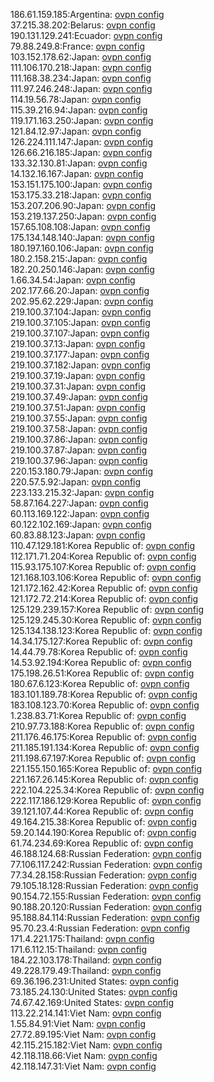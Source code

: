 186.61.159.185:Argentina: [ovpn config](vpn/186_61_159_185.ovpn)  
37.215.38.202:Belarus: [ovpn config](vpn/37_215_38_202.ovpn)  
190.131.129.241:Ecuador: [ovpn config](vpn/190_131_129_241.ovpn)  
79.88.249.8:France: [ovpn config](vpn/79_88_249_8.ovpn)  
103.152.178.62:Japan: [ovpn config](vpn/103_152_178_62.ovpn)  
111.106.170.218:Japan: [ovpn config](vpn/111_106_170_218.ovpn)  
111.168.38.234:Japan: [ovpn config](vpn/111_168_38_234.ovpn)  
111.97.246.248:Japan: [ovpn config](vpn/111_97_246_248.ovpn)  
114.19.56.78:Japan: [ovpn config](vpn/114_19_56_78.ovpn)  
115.39.216.94:Japan: [ovpn config](vpn/115_39_216_94.ovpn)  
119.171.163.250:Japan: [ovpn config](vpn/119_171_163_250.ovpn)  
121.84.12.97:Japan: [ovpn config](vpn/121_84_12_97.ovpn)  
126.224.111.147:Japan: [ovpn config](vpn/126_224_111_147.ovpn)  
126.66.216.185:Japan: [ovpn config](vpn/126_66_216_185.ovpn)  
133.32.130.81:Japan: [ovpn config](vpn/133_32_130_81.ovpn)  
14.132.16.167:Japan: [ovpn config](vpn/14_132_16_167.ovpn)  
153.151.175.100:Japan: [ovpn config](vpn/153_151_175_100.ovpn)  
153.175.33.218:Japan: [ovpn config](vpn/153_175_33_218.ovpn)  
153.207.206.90:Japan: [ovpn config](vpn/153_207_206_90.ovpn)  
153.219.137.250:Japan: [ovpn config](vpn/153_219_137_250.ovpn)  
157.65.108.108:Japan: [ovpn config](vpn/157_65_108_108.ovpn)  
175.134.148.140:Japan: [ovpn config](vpn/175_134_148_140.ovpn)  
180.197.160.106:Japan: [ovpn config](vpn/180_197_160_106.ovpn)  
180.2.158.215:Japan: [ovpn config](vpn/180_2_158_215.ovpn)  
182.20.250.146:Japan: [ovpn config](vpn/182_20_250_146.ovpn)  
1.66.34.54:Japan: [ovpn config](vpn/1_66_34_54.ovpn)  
202.177.66.20:Japan: [ovpn config](vpn/202_177_66_20.ovpn)  
202.95.62.229:Japan: [ovpn config](vpn/202_95_62_229.ovpn)  
219.100.37.104:Japan: [ovpn config](vpn/219_100_37_104.ovpn)  
219.100.37.105:Japan: [ovpn config](vpn/219_100_37_105.ovpn)  
219.100.37.107:Japan: [ovpn config](vpn/219_100_37_107.ovpn)  
219.100.37.13:Japan: [ovpn config](vpn/219_100_37_13.ovpn)  
219.100.37.177:Japan: [ovpn config](vpn/219_100_37_177.ovpn)  
219.100.37.182:Japan: [ovpn config](vpn/219_100_37_182.ovpn)  
219.100.37.19:Japan: [ovpn config](vpn/219_100_37_19.ovpn)  
219.100.37.31:Japan: [ovpn config](vpn/219_100_37_31.ovpn)  
219.100.37.49:Japan: [ovpn config](vpn/219_100_37_49.ovpn)  
219.100.37.51:Japan: [ovpn config](vpn/219_100_37_51.ovpn)  
219.100.37.55:Japan: [ovpn config](vpn/219_100_37_55.ovpn)  
219.100.37.58:Japan: [ovpn config](vpn/219_100_37_58.ovpn)  
219.100.37.86:Japan: [ovpn config](vpn/219_100_37_86.ovpn)  
219.100.37.87:Japan: [ovpn config](vpn/219_100_37_87.ovpn)  
219.100.37.96:Japan: [ovpn config](vpn/219_100_37_96.ovpn)  
220.153.180.79:Japan: [ovpn config](vpn/220_153_180_79.ovpn)  
220.57.5.92:Japan: [ovpn config](vpn/220_57_5_92.ovpn)  
223.133.215.32:Japan: [ovpn config](vpn/223_133_215_32.ovpn)  
58.87.164.227:Japan: [ovpn config](vpn/58_87_164_227.ovpn)  
60.113.169.122:Japan: [ovpn config](vpn/60_113_169_122.ovpn)  
60.122.102.169:Japan: [ovpn config](vpn/60_122_102_169.ovpn)  
60.83.88.123:Japan: [ovpn config](vpn/60_83_88_123.ovpn)  
110.47.129.181:Korea Republic of: [ovpn config](vpn/110_47_129_181.ovpn)  
112.171.71.204:Korea Republic of: [ovpn config](vpn/112_171_71_204.ovpn)  
115.93.175.107:Korea Republic of: [ovpn config](vpn/115_93_175_107.ovpn)  
121.168.103.106:Korea Republic of: [ovpn config](vpn/121_168_103_106.ovpn)  
121.172.162.42:Korea Republic of: [ovpn config](vpn/121_172_162_42.ovpn)  
121.172.72.214:Korea Republic of: [ovpn config](vpn/121_172_72_214.ovpn)  
125.129.239.157:Korea Republic of: [ovpn config](vpn/125_129_239_157.ovpn)  
125.129.245.30:Korea Republic of: [ovpn config](vpn/125_129_245_30.ovpn)  
125.134.138.123:Korea Republic of: [ovpn config](vpn/125_134_138_123.ovpn)  
14.34.175.127:Korea Republic of: [ovpn config](vpn/14_34_175_127.ovpn)  
14.44.79.78:Korea Republic of: [ovpn config](vpn/14_44_79_78.ovpn)  
14.53.92.194:Korea Republic of: [ovpn config](vpn/14_53_92_194.ovpn)  
175.198.26.51:Korea Republic of: [ovpn config](vpn/175_198_26_51.ovpn)  
180.67.6.123:Korea Republic of: [ovpn config](vpn/180_67_6_123.ovpn)  
183.101.189.78:Korea Republic of: [ovpn config](vpn/183_101_189_78.ovpn)  
183.108.123.70:Korea Republic of: [ovpn config](vpn/183_108_123_70.ovpn)  
1.238.83.71:Korea Republic of: [ovpn config](vpn/1_238_83_71.ovpn)  
210.97.73.188:Korea Republic of: [ovpn config](vpn/210_97_73_188.ovpn)  
211.176.46.175:Korea Republic of: [ovpn config](vpn/211_176_46_175.ovpn)  
211.185.191.134:Korea Republic of: [ovpn config](vpn/211_185_191_134.ovpn)  
211.198.67.197:Korea Republic of: [ovpn config](vpn/211_198_67_197.ovpn)  
221.155.150.165:Korea Republic of: [ovpn config](vpn/221_155_150_165.ovpn)  
221.167.26.145:Korea Republic of: [ovpn config](vpn/221_167_26_145.ovpn)  
222.104.225.34:Korea Republic of: [ovpn config](vpn/222_104_225_34.ovpn)  
222.117.186.129:Korea Republic of: [ovpn config](vpn/222_117_186_129.ovpn)  
39.121.107.44:Korea Republic of: [ovpn config](vpn/39_121_107_44.ovpn)  
49.164.215.38:Korea Republic of: [ovpn config](vpn/49_164_215_38.ovpn)  
59.20.144.190:Korea Republic of: [ovpn config](vpn/59_20_144_190.ovpn)  
61.74.234.69:Korea Republic of: [ovpn config](vpn/61_74_234_69.ovpn)  
46.188.124.68:Russian Federation: [ovpn config](vpn/46_188_124_68.ovpn)  
77.106.117.242:Russian Federation: [ovpn config](vpn/77_106_117_242.ovpn)  
77.34.28.158:Russian Federation: [ovpn config](vpn/77_34_28_158.ovpn)  
79.105.18.128:Russian Federation: [ovpn config](vpn/79_105_18_128.ovpn)  
90.154.72.155:Russian Federation: [ovpn config](vpn/90_154_72_155.ovpn)  
90.188.20.120:Russian Federation: [ovpn config](vpn/90_188_20_120.ovpn)  
95.188.84.114:Russian Federation: [ovpn config](vpn/95_188_84_114.ovpn)  
95.70.23.4:Russian Federation: [ovpn config](vpn/95_70_23_4.ovpn)  
171.4.221.175:Thailand: [ovpn config](vpn/171_4_221_175.ovpn)  
171.6.112.15:Thailand: [ovpn config](vpn/171_6_112_15.ovpn)  
184.22.103.178:Thailand: [ovpn config](vpn/184_22_103_178.ovpn)  
49.228.179.49:Thailand: [ovpn config](vpn/49_228_179_49.ovpn)  
69.36.196.231:United States: [ovpn config](vpn/69_36_196_231.ovpn)  
73.185.24.130:United States: [ovpn config](vpn/73_185_24_130.ovpn)  
74.67.42.169:United States: [ovpn config](vpn/74_67_42_169.ovpn)  
113.22.214.141:Viet Nam: [ovpn config](vpn/113_22_214_141.ovpn)  
1.55.84.91:Viet Nam: [ovpn config](vpn/1_55_84_91.ovpn)  
27.72.89.195:Viet Nam: [ovpn config](vpn/27_72_89_195.ovpn)  
42.115.215.182:Viet Nam: [ovpn config](vpn/42_115_215_182.ovpn)  
42.118.118.66:Viet Nam: [ovpn config](vpn/42_118_118_66.ovpn)  
42.118.147.31:Viet Nam: [ovpn config](vpn/42_118_147_31.ovpn)  
